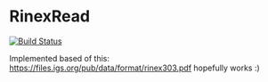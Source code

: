 # RinexRead

[![Build Status](https://github.com/bukvoj/RinexRead.jl/actions/workflows/CI.yml/badge.svg?branch=master)](https://github.com/bukvoj/RinexRead.jl/actions/workflows/CI.yml?query=branch%3Amaster)




Implemented based of this:
https://files.igs.org/pub/data/format/rinex303.pdf
hopefully works :)
